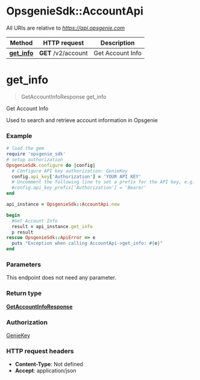 # OpsgenieSdk::AccountApi

All URIs are relative to *https://api.opsgenie.com*

Method | HTTP request | Description
------------- | ------------- | -------------
[**get_info**](AccountApi.md#get_info) | **GET** /v2/account | Get Account Info


# **get_info**
> GetAccountInfoResponse get_info

Get Account Info

Used to search and retrieve account information in Opsgenie

### Example
```ruby
# load the gem
require 'opsgenie_sdk'
# setup authorization
OpsgenieSdk.configure do |config|
  # Configure API key authorization: GenieKey
  config.api_key['Authorization'] = 'YOUR API KEY'
  # Uncomment the following line to set a prefix for the API key, e.g. 'Bearer' (defaults to nil)
  #config.api_key_prefix['Authorization'] = 'Bearer'
end

api_instance = OpsgenieSdk::AccountApi.new

begin
  #Get Account Info
  result = api_instance.get_info
  p result
rescue OpsgenieSdk::ApiError => e
  puts "Exception when calling AccountApi->get_info: #{e}"
end
```

### Parameters
This endpoint does not need any parameter.

### Return type

[**GetAccountInfoResponse**](GetAccountInfoResponse.md)

### Authorization

[GenieKey](../README.md#GenieKey)

### HTTP request headers

 - **Content-Type**: Not defined
 - **Accept**: application/json




